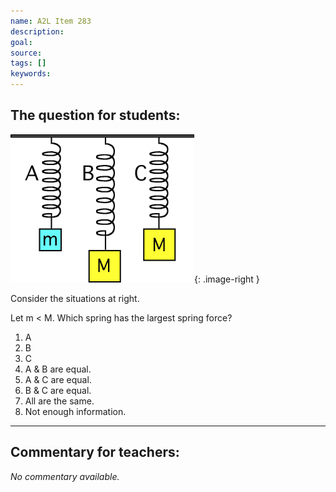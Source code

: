 ```yaml
---
name: A2L Item 283
description: 
goal: 
source: 
tags: []
keywords: 
---
```


## The question for students:

![Item283_fig1.gif](../images/Item283_fig1.gif){: .image-right } 

Consider the situations at right.

Let m < M. Which spring has the largest spring force?

1. A
2. B
3. C
4. A & B are equal.
5. A & C are equal.
6. B & C are equal.
7. All are the same.
8. Not enough information.

<hr/>

## Commentary for teachers:

_No commentary available._
